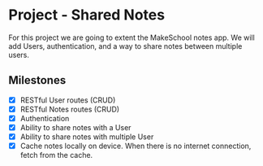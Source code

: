 # Project - Shared Notes

For this project we are going to extent the MakeSchool notes app. We will add Users, authentication, and a way to share notes between multiple users.


## Milestones

- [x] RESTful User routes (CRUD)
- [x] RESTful Notes routes (CRUD)
- [x] Authentication
- [x] Ability to share notes with a User
- [x] Ability to share notes with multiple User
- [x] Cache notes locally on device. When there is no internet connection, fetch from the cache. 